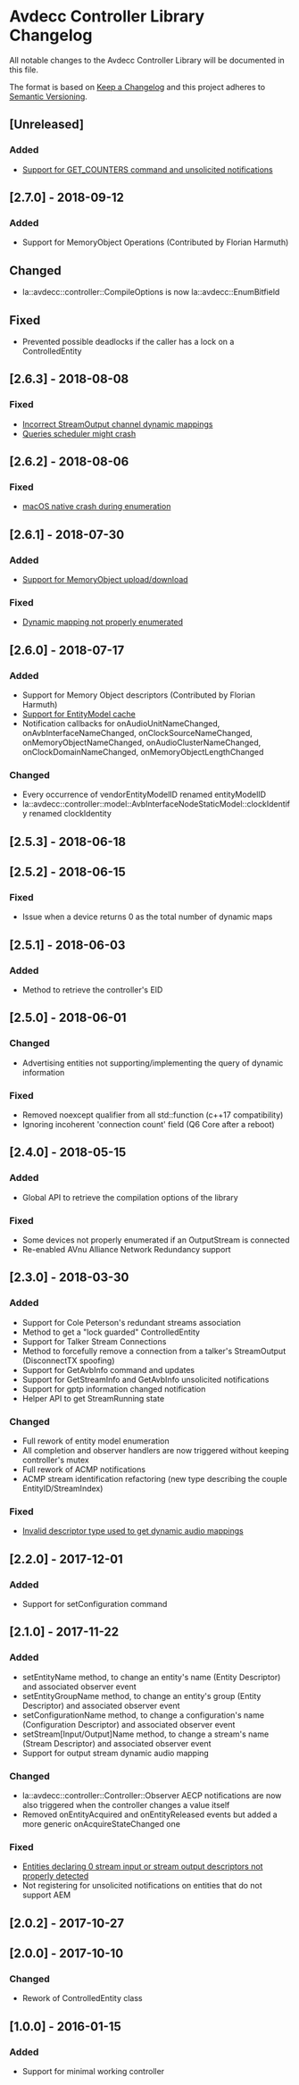 # Avdecc Controller Library Changelog
All notable changes to the Avdecc Controller Library will be documented in this file.

The format is based on [Keep a Changelog](http://keepachangelog.com/en/1.0.0/)
and this project adheres to [Semantic Versioning](http://semver.org/spec/v2.0.0.html).

## [Unreleased]
### Added
- [Support for GET_COUNTERS command and unsolicited notifications](https://github.com/L-Acoustics/avdecc/issues/12)

## [2.7.0] - 2018-09-12
### Added
- Support for MemoryObject Operations (Contributed by Florian Harmuth)

## Changed
- la::avdecc::controller::CompileOptions is now la::avdecc::EnumBitfield

## Fixed
- Prevented possible deadlocks if the caller has a lock on a ControlledEntity

## [2.6.3] - 2018-08-08
### Fixed
- [Incorrect StreamOutput channel dynamic mappings](https://github.com/L-Acoustics/avdecc/issues/30)
- [Queries scheduler might crash](https://github.com/L-Acoustics/avdecc/issues/19)

## [2.6.2] - 2018-08-06
### Fixed
- [macOS native crash during enumeration](https://github.com/L-Acoustics/avdecc/issues/27)

## [2.6.1] - 2018-07-30
### Added
- [Support for MemoryObject upload/download](https://github.com/L-Acoustics/avdecc/issues/18)

### Fixed
- [Dynamic mapping not properly enumerated](https://github.com/L-Acoustics/avdecc/issues/24)

## [2.6.0] - 2018-07-17
### Added
- Support for Memory Object descriptors (Contributed by Florian Harmuth)
- [Support for EntityModel cache](https://github.com/L-Acoustics/avdecc/issues/6)
- Notification callbacks for onAudioUnitNameChanged, onAvbInterfaceNameChanged, onClockSourceNameChanged, onMemoryObjectNameChanged, onAudioClusterNameChanged, onClockDomainNameChanged, onMemoryObjectLengthChanged

### Changed
- Every occurrence of vendorEntityModelID renamed entityModelID
- la::avdecc::controller::model::AvbInterfaceNodeStaticModel::clockIdentify renamed clockIdentity

## [2.5.3] - 2018-06-18

## [2.5.2] - 2018-06-15
### Fixed
- Issue when a device returns 0 as the total number of dynamic maps

## [2.5.1] - 2018-06-03
### Added
- Method to retrieve the controller's EID

## [2.5.0] - 2018-06-01
### Changed
- Advertising entities not supporting/implementing the query of dynamic information

### Fixed
- Removed noexcept qualifier from all std::function (c++17 compatibility)
- Ignoring incoherent 'connection count' field (Q6 Core after a reboot)

## [2.4.0] - 2018-05-15
### Added
- Global API to retrieve the compilation options of the library

### Fixed
- Some devices not properly enumerated if an OutputStream is connected
- Re-enabled AVnu Alliance Network Redundancy support

## [2.3.0] - 2018-03-30
### Added
- Support for Cole Peterson's redundant streams association
- Method to get a "lock guarded" ControlledEntity
- Support for Talker Stream Connections
- Method to forcefully remove a connection from a talker's StreamOutput (DisconnectTX spoofing)
- Support for GetAvbInfo command and updates
- Support for GetStreamInfo and GetAvbInfo unsolicited notifications
- Support for gptp information changed notification
- Helper API to get StreamRunning state

### Changed
- Full rework of entity model enumeration
- All completion and observer handlers are now triggered without keeping controller's mutex
- Full rework of ACMP notifications
- ACMP stream identification refactoring (new type describing the couple EntityID/StreamIndex)

### Fixed
- [Invalid descriptor type used to get dynamic audio mappings](https://github.com/L-Acoustics/avdecc/issues/4)

## [2.2.0] - 2017-12-01
### Added
- Support for setConfiguration command

## [2.1.0] - 2017-11-22
### Added
- setEntityName method, to change an entity's name (Entity Descriptor) and associated observer event
- setEntityGroupName method, to change an entity's group (Entity Descriptor) and associated observer event
- setConfigurationName method, to change a configuration's name (Configuration Descriptor) and associated observer event
- setStream[Input/Output]Name method, to change a stream's name (Stream Descriptor) and associated observer event
- Support for output stream dynamic audio mapping

### Changed
- la::avdecc::controller::Controller::Observer AECP notifications are now also triggered when the controller changes a value itself
- Removed onEntityAcquired and onEntityReleased events but added a more generic onAcquireStateChanged one

### Fixed
- [Entities declaring 0 stream input or stream output descriptors not properly detected](https://github.com/L-Acoustics/avdecc/issues/2)
- Not registering for unsolicited notifications on entities that do not support AEM

## [2.0.2] - 2017-10-27

## [2.0.0] - 2017-10-10
### Changed
- Rework of ControlledEntity class

## [1.0.0] - 2016-01-15
### Added
- Support for minimal working controller

